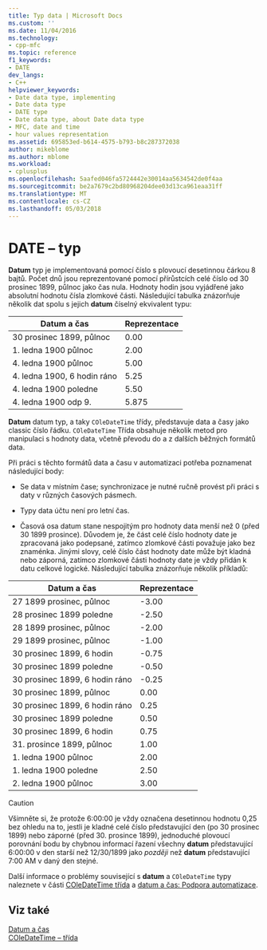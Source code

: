 ```yaml
---
title: Typ data | Microsoft Docs
ms.custom: ''
ms.date: 11/04/2016
ms.technology:
- cpp-mfc
ms.topic: reference
f1_keywords:
- DATE
dev_langs:
- C++
helpviewer_keywords:
- Date data type, implementing
- Date data type
- DATE type
- Date data type, about Date data type
- MFC, date and time
- hour values representation
ms.assetid: 695853ed-b614-4575-b793-b8c287372038
author: mikeblome
ms.author: mblome
ms.workload:
- cplusplus
ms.openlocfilehash: 5aafed046fa5724442e30014aa5634542de0f4aa
ms.sourcegitcommit: be2a7679c2bd80968204dee03d13ca961eaa31ff
ms.translationtype: MT
ms.contentlocale: cs-CZ
ms.lasthandoff: 05/03/2018
---
```

# <a name="date-type"></a>DATE – typ
**Datum** typ je implementovaná pomocí číslo s plovoucí desetinnou čárkou 8 bajtů. Počet dnů jsou reprezentované pomocí přírůstcích celé číslo od 30 prosinec 1899, půlnoc jako čas nula. Hodnoty hodin jsou vyjádřené jako absolutní hodnotu čísla zlomkové části. Následující tabulka znázorňuje několik dat spolu s jejich **datum** číselný ekvivalent typu:  
  
|Datum a čas|Reprezentace|  
|-------------------|--------------------|  
|30 prosinec 1899, půlnoc|0.00|  
|1. ledna 1900 půlnoc|2.00|  
|4. ledna 1900 půlnoc|5.00|  
|4. ledna 1900, 6 hodin ráno|5.25|  
|4. ledna 1900 poledne|5.50|  
|4. ledna 1900 odp 9.|5.875|  
  
 **Datum** datum typ, a taky `COleDateTime` třídy, představuje data a časy jako classic číslo řádku. `COleDateTime` Třída obsahuje několik metod pro manipulaci s hodnoty data, včetně převodu do a z dalších běžných formátů data.  
  
 Při práci s těchto formátů data a času v automatizaci potřeba poznamenat následující body:  
  
-   Se data v místním čase; synchronizace je nutné ručně provést při práci s daty v různých časových pásmech.  
  
-   Typy data účtu není pro letní čas.  
  
-   Časová osa datum stane nespojitým pro hodnoty data menší než 0 (před 30 1899 prosince). Důvodem je, že část celé číslo hodnoty date je zpracovaná jako podepsané, zatímco zlomkové části považuje jako bez znaménka. Jinými slovy, celé číslo část hodnoty date může být kladná nebo záporná, zatímco zlomkové části hodnoty date je vždy přidán k datu celkové logické. Následující tabulka znázorňuje několik příkladů:  
  
|Datum a čas|Reprezentace|  
|-------------------|--------------------|  
|27 1899 prosinec, půlnoc|-3.00|  
|28 prosinec 1899 poledne|-2.50|  
|28 1899 prosinec, půlnoc|-2.00|  
|29 1899 prosinec, půlnoc|-1.00|  
|30 prosinec 1899, 6 hodin|-0.75|  
|30 prosinec 1899 poledne|-0.50|  
|30 prosinec 1899, 6 hodin ráno|-0.25|  
|30 prosinec 1899, půlnoc|0.00|  
|30 prosinec 1899, 6 hodin ráno|0.25|  
|30 prosinec 1899 poledne|0.50|  
|30 prosinec 1899, 6 hodin|0.75|  
|31. prosince 1899, půlnoc|1.00|  
|1. ledna 1900 půlnoc|2.00|  
|1. ledna 1900 poledne|2.50|  
|2. ledna 1900 půlnoc|3.00|  
  
> [!CAUTION]
>  Všimněte si, že protože 6:00:00 je vždy označena desetinnou hodnotu 0,25 bez ohledu na to, jestli je kladné celé číslo představující den (po 30 prosinec 1899) nebo záporné (před 30. prosince 1899), jednoduché plovoucí porovnání bodu by chybnou informací řazení všechny **datum** představující 6:00:00 v den starší než 12/30/1899 jako *později* než **datum** představující 7:00 AM v daný den stejné.  
  
 Další informace o problémy související s **datum** a `COleDateTime` typy naleznete v části [COleDateTime třída](../atl-mfc-shared/reference/coledatetime-class.md) a [datum a čas: Podpora automatizace](../atl-mfc-shared/date-and-time-automation-support.md).  
  
## <a name="see-also"></a>Viz také  
 [Datum a čas](../atl-mfc-shared/date-and-time.md)   
 [COleDateTime – třída](../atl-mfc-shared/reference/coledatetime-class.md)

